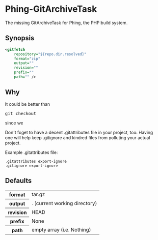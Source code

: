 Phing-GitArchiveTask
====================

The missing GitArchiveTask for Phing, the PHP build system.

Synopsis
--------

```xml
<gitfetch
    repository="${repo.dir.resolved}"
    format="zip"
    output=""
    revision=""
    prefix=""
    path="" />
```

Why
---

It could be better than <pre>git checkout</pre> since we

Don't foget to have a decent .gitattributes file in your project, too.
Having one will help keep .gitignore and kindred files from polluting your
actual project.

Example .gitattributes file:

```
.gitattributes export-ignore
.gitignore export-ignore
```

Defaults
--------

<table>
    <tr>
        <th>format</th>
        <td>tar.gz</td>
    </tr>
    <tr>
        <th>output</th>
        <td>. (current working directory)</td>
    </tr>
    <tr>
        <th>revision</th>
        <td>HEAD</td>
    </tr>
    <tr>
        <th>prefix</th>
        <td>None</td>
    </tr>
    <tr>
        <th>path</th>
        <td>empty array (i.e. Nothing)</td>
    </tr>
</table>
